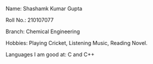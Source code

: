 Name: Shashamk Kumar Gupta

Roll No.: 210107077

Branch: Chemical Engineering

Hobbies: Playing Cricket, Listening Music, Reading Novel.

Languages I am good at: C and C++
